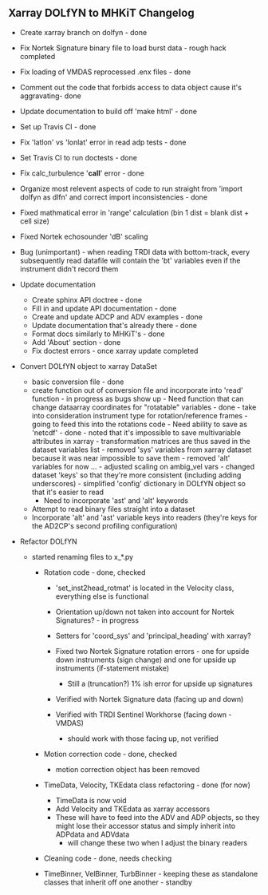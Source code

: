 Xarray DOLfYN to MHKiT Changelog
------------------------------------------
- Create xarray branch on dolfyn - done
- Fix Nortek Signature binary file to load burst data - rough hack completed
- Fix loading of VMDAS reprocessed .enx files - done
- Comment out the code that forbids access to data object cause it's aggravating- done
- Update documentation to build off 'make html' - done
- Set up Travis CI - done
- Fix 'latlon' vs 'lonlat' error in read adp tests - done
- Set Travis CI to run doctests - done
- Fix calc_turbulence '__call__' error - done
- Organize most relevent aspects of code to run straight from 'import dolfyn as dlfn' and correct import inconsistencies - done
- Fixed mathmatical error in 'range' calculation (bin 1 dist = blank dist + cell size)
- Fixed Nortek echosounder 'dB' scaling
- Bug (unimportant) - when reading TRDI data with bottom-track, every subsequently read datafile will contain the 'bt' variables even if the instrument didn't record them

- Update documentation
	- Create sphinx API doctree - done
	- Fill in and update API documentation - done
	- Create and update ADCP and ADV examples - done
	- Update documentation that's already there - done
	- Format docs similarly to MHKiT's - done
	- Add 'About' section - done
	- Fix doctest errors - once xarray update completed
	
- Convert DOLfYN object to xarray DataSet
	- basic conversion file - done
	- create function out of conversion file and incorporate into 'read' function - in progress as bugs show up
			- Need function that can change dataarray coordinates for "rotatable" variables - done
				- take into consideration instrument type for rotation/reference frames
				- going to feed this into the rotations code
			- Need ability to save as 'netcdf' - done
				- noted that it's impossible to save multivariable attributes in xarray
				- transformation matrices are thus saved in the dataset variables list
			- removed 'sys' variables from xarray dataset because it was near impossible to save them
			- removed 'alt' variables for now ...
			- adjusted scaling on ambig_vel vars
			- changed dataset 'keys' so that they're more consistent (including adding underscores)
			- simplified 'config' dictionary in DOLfYN object so that it's easier to read
		- Need to incorporate 'ast' and 'alt' keywords
	- Attempt to read binary files straight into a dataset
	- Incorporate 'alt' and 'ast' variable keys into readers (they're keys for the AD2CP's second profiling configuration)
	
- Refactor DOLfYN
	- started renaming files to x_*.py
		- Rotation code - done, checked
			- 'set_inst2head_rotmat' is located in the Velocity class, everything else is functional
			
			- Orientation up/down not taken into account for Nortek Signatures? - in progress
			- Setters for 'coord_sys' and 'principal_heading' with xarray?
			- Fixed two Nortek Signature rotation errors - one for upside down instruments (sign change) and one for upside up instruments (if-statement mistake)
				- Still a (truncation?) 1% ish error for upside up signatures
			- Verified with Nortek Signature data (facing up and down)
			- Verified with TRDI Sentinel Workhorse (facing down - VMDAS)
				- should work with those facing up, not verified
				
		- Motion correction code - done, checked
			- motion correction object has been removed
			
		- TimeData, Velocity, TKEdata class refactoring - done (for now)
			- TimeData is now void
			- Add Velocity and TKEdata as xarray accessors
			- These will have to feed into the ADV and ADP objects, so they might lose their accessor status and simply inherit into ADPdata and ADVdata
				- will change these two when I adjust the binary readers
				
		- Cleaning code - done, needs checking
			
		- TimeBinner, VelBinner, TurbBinner - keeping these as standalone classes that inherit off one another - standby
		
	
	
	
	